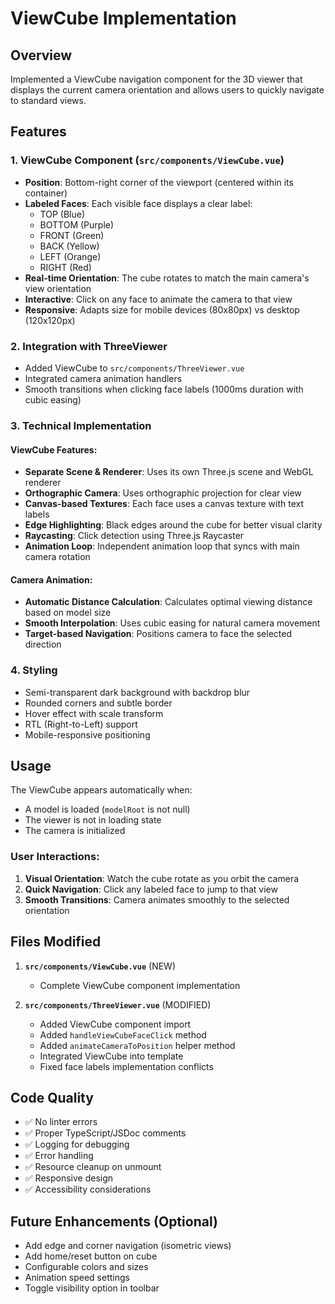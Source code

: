 # ViewCube Implementation

## Overview
Implemented a ViewCube navigation component for the 3D viewer that displays the current camera orientation and allows users to quickly navigate to standard views.

## Features

### 1. ViewCube Component (`src/components/ViewCube.vue`)
- **Position**: Bottom-right corner of the viewport (centered within its container)
- **Labeled Faces**: Each visible face displays a clear label:
  - TOP (Blue)
  - BOTTOM (Purple)
  - FRONT (Green)
  - BACK (Yellow)
  - LEFT (Orange)
  - RIGHT (Red)
- **Real-time Orientation**: The cube rotates to match the main camera's view orientation
- **Interactive**: Click on any face to animate the camera to that view
- **Responsive**: Adapts size for mobile devices (80x80px) vs desktop (120x120px)

### 2. Integration with ThreeViewer
- Added ViewCube to `src/components/ThreeViewer.vue`
- Integrated camera animation handlers
- Smooth transitions when clicking face labels (1000ms duration with cubic easing)

### 3. Technical Implementation

#### ViewCube Features:
- **Separate Scene & Renderer**: Uses its own Three.js scene and WebGL renderer
- **Orthographic Camera**: Uses orthographic projection for clear view
- **Canvas-based Textures**: Each face uses a canvas texture with text labels
- **Edge Highlighting**: Black edges around the cube for better visual clarity
- **Raycasting**: Click detection using Three.js Raycaster
- **Animation Loop**: Independent animation loop that syncs with main camera rotation

#### Camera Animation:
- **Automatic Distance Calculation**: Calculates optimal viewing distance based on model size
- **Smooth Interpolation**: Uses cubic easing for natural camera movement
- **Target-based Navigation**: Positions camera to face the selected direction

### 4. Styling
- Semi-transparent dark background with backdrop blur
- Rounded corners and subtle border
- Hover effect with scale transform
- RTL (Right-to-Left) support
- Mobile-responsive positioning

## Usage

The ViewCube appears automatically when:
- A model is loaded (`modelRoot` is not null)
- The viewer is not in loading state
- The camera is initialized

### User Interactions:
1. **Visual Orientation**: Watch the cube rotate as you orbit the camera
2. **Quick Navigation**: Click any labeled face to jump to that view
3. **Smooth Transitions**: Camera animates smoothly to the selected orientation

## Files Modified

1. **`src/components/ViewCube.vue`** (NEW)
   - Complete ViewCube component implementation

2. **`src/components/ThreeViewer.vue`** (MODIFIED)
   - Added ViewCube component import
   - Added `handleViewCubeFaceClick` method
   - Added `animateCameraToPosition` helper method
   - Integrated ViewCube into template
   - Fixed face labels implementation conflicts

## Code Quality
- ✅ No linter errors
- ✅ Proper TypeScript/JSDoc comments
- ✅ Logging for debugging
- ✅ Error handling
- ✅ Resource cleanup on unmount
- ✅ Responsive design
- ✅ Accessibility considerations

## Future Enhancements (Optional)
- Add edge and corner navigation (isometric views)
- Add home/reset button on cube
- Configurable colors and sizes
- Animation speed settings
- Toggle visibility option in toolbar

